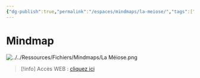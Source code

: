 ```yaml
---
{"dg-publish":true,"permalink":"/espaces/mindmaps/la-meiose/","tags":["mindmaps"],"noteIcon":"2"}
---
```



# Mindmap
![../../Ressources/Fichiers/Mindmaps/La Méiose.png](/img/user/Ressources/Fichiers/Mindmaps/La%20M%C3%A9iose.png)
> [!info] Accès WEB : [cliquez ici](https://mindmapai.app/mind-map/la-méiose-297cbdc7)